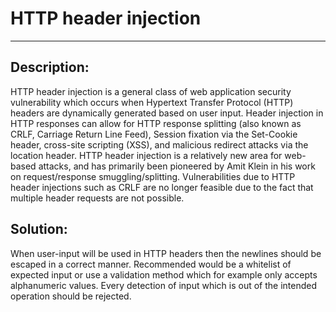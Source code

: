 # HTTP header injection
-------

## Description:

HTTP header injection is a general class of web application security vulnerability which
occurs when Hypertext Transfer Protocol (HTTP) headers are
dynamically generated based on user input. Header injection in HTTP responses can allow
for HTTP response splitting (also known as CRLF, Carriage Return Line Feed),
Session fixation via the Set-Cookie header, cross-site scripting (XSS),
and malicious redirect attacks via the location header. HTTP header injection is a
relatively new area for web-based attacks, and has primarily been pioneered
by Amit Klein in his work on request/response smuggling/splitting.
Vulnerabilities due to HTTP header injections such as CRLF are no longer
feasible due to the fact that multiple header requests are not possible.

## Solution:

When user-input will be used in HTTP headers then the newlines should be escaped in a
correct manner. Recommended would be a whitelist of expected input or use a validation method
which for example only accepts alphanumeric values. Every detection of input which is out of
the intended operation should be rejected.

